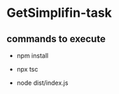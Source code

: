 # GetSimplifin-task

<h2>commands to execute </h2>
<ul>
  <li>
    <p>npm install</p>
  </li>
  <li>
<p> npx tsc </p>
    
  </li>
  <li>
<p>node dist/index.js</p>
    
  </li>
</ul>
